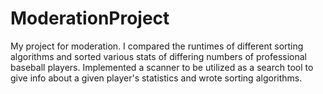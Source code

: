 # ModerationProject
My project for moderation. I compared the runtimes of different sorting algorithms and sorted various stats of differing numbers 
of professional baseball players. Implemented a scanner to be utilized as a search tool to give info about a given
player's statistics and wrote sorting algorithms.
